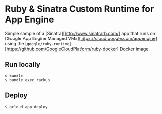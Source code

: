# Ruby & Sinatra Custom Runtime for App Engine

Simple sample of a [Sinatra][http://www.sinatrarb.com/] app that runs on [Google App Engine Managed VMs][https://cloud.google.com/appengine] using the [`google/ruby-runtime`][https://github.com/GoogleCloudPlatform/ruby-docker] Docker image.

## Run locally

    $ bundle
    $ bundle exec rackup

## Deploy

    $ gcloud app deploy
